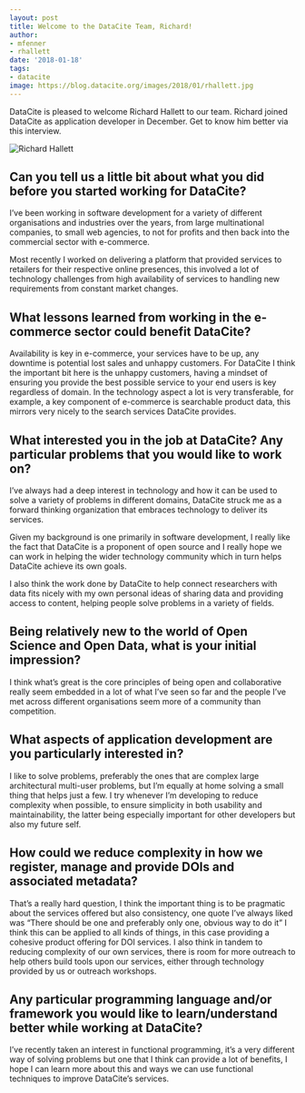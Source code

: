 ```yaml
---
layout: post
title: Welcome to the DataCite Team, Richard!
author:
- mfenner
- rhallett
date: '2018-01-18'
tags:
- datacite
image: https://blog.datacite.org/images/2018/01/rhallett.jpg
---
```

DataCite is pleased to welcome Richard Hallett to our team. Richard joined DataCite as application developer in December. Get to know him better via this interview.

![Richard Hallett](/images/2018/01/rhallett.jpg)

## Can you tell us a little bit about what you did before you started working for DataCite?
I’ve been working in software development for a variety of different organisations and industries over the years, from large multinational companies, to small web agencies, to not for profits and then back into the commercial sector with e-commerce.

Most recently I worked on delivering a platform that provided services to retailers for their respective online presences, this involved a lot of technology challenges from high availability of services to handling new requirements from constant market changes.

## What lessons learned from working in the e-commerce sector could benefit DataCite?
Availability is key in e-commerce, your services have to be up, any downtime is potential lost sales and unhappy customers. For DataCite I think the important bit here is the unhappy customers, having a mindset of ensuring you provide the best possible service to your end users is key regardless of domain.
In the technology aspect a lot is very transferable, for example, a key component of e-commerce is searchable product data, this mirrors very nicely to the search services DataCite provides.

## What interested you in the job at DataCite? Any particular problems that you would like to work on?
I’ve always had a deep interest in technology and how it can be used to solve a variety of problems in different domains, DataCite struck me as a forward thinking organization that embraces technology to deliver its services.

Given my background is one primarily in software development, I really like the fact that DataCite is a proponent of open source and I really hope we can work in helping the wider technology community which in turn helps DataCite achieve its own goals.

I also think the work done by DataCite to help connect researchers with data fits nicely with my own personal ideas of sharing data and providing access to content, helping people solve problems in a variety of fields.

## Being relatively new to the world of Open Science and Open Data, what is your initial impression?
I think what’s great is the core principles of being open and collaborative really seem embedded in a lot of what I’ve seen so far and the people I’ve met across different organisations seem more of a community than competition.

## What aspects of application development are you particularly interested in?
I like to solve problems, preferably the ones that are complex large architectural multi-user problems, but I’m equally at home solving a small thing that helps just a few. I try whenever I’m developing to reduce complexity when possible, to ensure simplicity in both usability and maintainability, the latter being especially important for other developers but also my future self.

## How could we reduce complexity in how we register, manage and provide DOIs and associated metadata?
That’s a really hard question, I think the important thing is to be pragmatic about the services offered but also consistency, one quote I’ve always liked was “There should be one and preferably only one, obvious way to do it” I think this can be applied to all kinds of things, in this case providing a cohesive product offering for DOI services. I also think in tandem to reducing complexity of our own services, there is room for more outreach to help others build tools upon our services, either through technology provided by us or outreach workshops.

## Any particular programming language and/or framework you would like to learn/understand better while working at DataCite?
I’ve recently taken an interest in functional programming, it’s a very different way of solving problems but one that I think can provide a lot of benefits, I hope I can learn more about this and ways we can use functional techniques to improve DataCite’s services.

